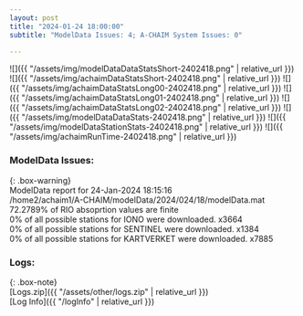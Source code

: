 ```yaml
---
layout: post
title: "2024-01-24 18:00:00"
subtitle: "ModelData Issues: 4; A-CHAIM System Issues: 0"

---
```


![]({{ "/assets/img/modelDataDataStatsShort-2402418.png" | relative_url }})
![]({{ "/assets/img/achaimDataStatsShort-2402418.png" | relative_url }})
![]({{ "/assets/img/achaimDataStatsLong00-2402418.png" | relative_url }})
![]({{ "/assets/img/achaimDataStatsLong01-2402418.png" | relative_url }})
![]({{ "/assets/img/achaimDataStatsLong02-2402418.png" | relative_url }})
![]({{ "/assets/img/modelDataDataStats-2402418.png" | relative_url }})
![]({{ "/assets/img/modelDataStationStats-2402418.png" | relative_url }})
![]({{ "/assets/img/achaimRunTime-2402418.png" | relative_url }})


### ModelData Issues:  
  
{: .box-warning}  
 ModelData report for 24-Jan-2024 18:15:16   
 /home2/achaim1/A-CHAIM/modelData/2024/024/18/modelData.mat   
 72.2789% of RIO absoprtion values are finite   
 0% of all possible stations for IONO were downloaded. x3664   
 0% of all possible stations for SENTINEL were downloaded. x1384   
 0% of all possible stations for KARTVERKET were downloaded. x7885   
  


### Logs:  
  
{: .box-note}  
[Logs.zip]({{ "/assets/other/logs.zip" | relative_url }})  
[Log Info]({{ "/logInfo" | relative_url }})  
